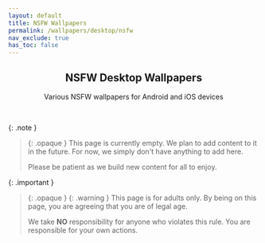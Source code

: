 ```yaml
---
layout: default
title: NSFW Wallpapers
permalink: /wallpapers/desktop/nsfw
nav_exclude: true
has_toc: false
---
```


<div class="card">
<div class="container">
<h2 class="text-small" style="text-align:center">NSFW Desktop Wallpapers</h2>
<p class="text-small" style="text-align:center">Various NSFW wallpapers for Android and iOS devices</p>
</div>
</div>
<br />

{: .note }
> {: .opaque }
> This page is currently empty. We plan to add content to it in the future. For now, we simply don't have anything to add here.
>
> Please be patient as we build new content for all to enjoy.


{: .important }
> {: .opaque }
> {: .warning }
> This page is for adults only. By being on this page, you are agreeing that you are of legal age.
>
> We take **NO** responsibility for anyone who violates this rule. You are responsible for your own actions.